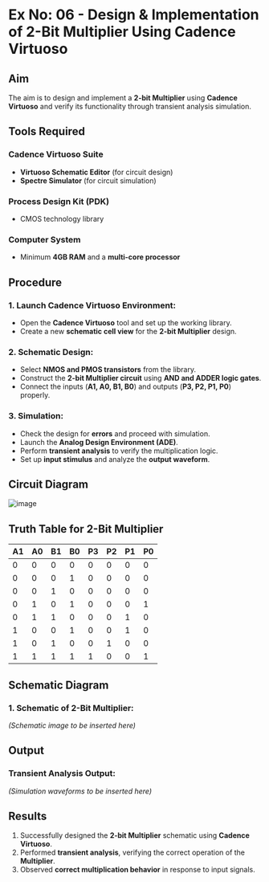 # Ex No: 06 - Design & Implementation of 2-Bit Multiplier Using Cadence Virtuoso

## Aim
The aim is to design and implement a **2-bit Multiplier** using **Cadence Virtuoso** and verify its functionality through transient analysis simulation.

## Tools Required
### Cadence Virtuoso Suite
- **Virtuoso Schematic Editor** (for circuit design)
- **Spectre Simulator** (for circuit simulation)

### Process Design Kit (PDK)
- CMOS technology library

### Computer System
- Minimum **4GB RAM** and a **multi-core processor**

## Procedure

### 1. Launch Cadence Virtuoso Environment:
- Open the **Cadence Virtuoso** tool and set up the working library.
- Create a new **schematic cell view** for the **2-bit Multiplier** design.

### 2. Schematic Design:
- Select **NMOS and PMOS transistors** from the library.
- Construct the **2-bit Multiplier circuit** using **AND and ADDER logic gates**.
- Connect the inputs (**A1, A0, B1, B0**) and outputs (**P3, P2, P1, P0**) properly.

### 3. Simulation:
- Check the design for **errors** and proceed with simulation.
- Launch the **Analog Design Environment (ADE)**.
- Perform **transient analysis** to verify the multiplication logic.
- Set up **input stimulus** and analyze the **output waveform**.

## Circuit Diagram
![image](https://github.com/user-attachments/assets/dce1d820-c663-4ca2-96c5-bd9129a69770)


## Truth Table for 2-Bit Multiplier
| A1 | A0 | B1 | B0 | P3 | P2 | P1 | P0 |
|----|----|----|----|----|----|----|----|
|  0 |  0 |  0 |  0 |  0 |  0 |  0 |  0 |
|  0 |  0 |  0 |  1 |  0 |  0 |  0 |  0 |
|  0 |  0 |  1 |  0 |  0 |  0 |  0 |  0 |
|  0 |  1 |  0 |  1 |  0 |  0 |  0 |  1 |
|  0 |  1 |  1 |  0 |  0 |  0 |  1 |  0 |
|  1 |  0 |  0 |  1 |  0 |  0 |  1 |  0 |
|  1 |  0 |  1 |  0 |  0 |  1 |  0 |  0 |
|  1 |  1 |  1 |  1 |  1 |  0 |  0 |  1 |

## Schematic Diagram
### 1. Schematic of 2-Bit Multiplier:
*(Schematic image to be inserted here)*

## Output
### Transient Analysis Output:
*(Simulation waveforms to be inserted here)*

## Results
1. Successfully designed the **2-bit Multiplier** schematic using **Cadence Virtuoso**.
2. Performed **transient analysis**, verifying the correct operation of the **Multiplier**.
3. Observed **correct multiplication behavior** in response to input signals.
